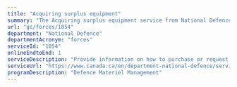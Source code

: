 ```yaml
---
title: "Acquiring surplus equipment"
summary: "The Acquiring surplus equipment service from National Defence is available end-to-end online, according to the GC Service Inventory."
url: "gc/forces/1054"
department: "National Defence"
departmentAcronym: "forces"
serviceId: "1054"
onlineEndtoEnd: 1
serviceDescription: "Provide information on how to purchase or request a donation or transfer of surplus military equipment and learn about other methods used for disposal."
serviceUrl: "https://www.canada.ca/en/department-national-defence/services/surplus-military-materiel.html"
programDescription: "Defence Materiel Management"
---
```

